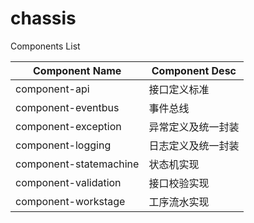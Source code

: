 # chassis
Components List


| Component Name | Component Desc |
| --- | --- |
| component-api | 接口定义标准 |
| component-eventbus | 事件总线 |
| component-exception | 异常定义及统一封装 |
| component-logging | 日志定义及统一封装 |
| component-statemachine | 状态机实现 |
| component-validation | 接口校验实现 |
| component-workstage | 工序流水实现 |
